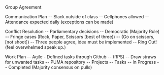 Group Agreement

Communication Plan
    -- Slack outside of class
    -- Cellphones allowed
    -- Attendance expected daily (exceptions can be made)

Conflict Resolution
    -- Parliamentary decisions
    -- Democratic (Majority Rule)
          -- Fringe cases (Rock, Paper, Scissors [best of three])
                    -- (Go on scissors, [not shoot])
    -- Three people agree, idea must be implemented
    -- Ring Out! (feel overwhelmed speak up.)

Work Plan
    -- Agile - Defined tasks through Github
    -- (RPS)
    -- Draw straws for unwanted tasks
    -- PUMA repository
        -- Projects
            -- Tasks
            -- In Progress
            -- Completed (Majority consensus on pulls)
